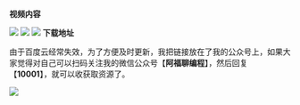 
**视频内容**

![](https://cdn.jsdelivr.net/gh/GenuineXiaofuzi/Picture-Manager/images/202204062317035.png)
![](https://cdn.jsdelivr.net/gh/GenuineXiaofuzi/Picture-Manager/images/202204062318796.png)
![](https://cdn.jsdelivr.net/gh/GenuineXiaofuzi/Picture-Manager/images/202204062319086.png)
**下载地址**

由于百度云经常失效，为了方便及时更新，我把链接放在了我的公众号上，如果大家觉得对自己可以扫码关注我的微信公众号【**阿福聊编程**】，然后回复 【**10001**】，就可以收获取资源了。

![](https://cdn.jsdelivr.net/gh/GenuineXiaofuzi/Picture-Manager/images/202204062307206.png)